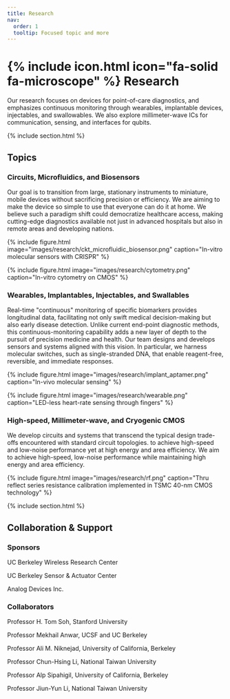 ```yaml
---
title: Research
nav:
  order: 1
  tooltip: Focused topic and more
---
```


# {% include icon.html icon="fa-solid fa-microscope" %} Research

Our research focuses on devices for point-of-care diagnostics, and emphasizes continuous monitoring through wearables, implantable devices, injectables, and swallowables. We also explore millimeter-wave ICs for communication, sensing, and interfaces for qubits.

{% include section.html %}

## Topics

### Circuits, Microfluidics, and Biosensors

Our goal is to transition from large, stationary instruments to miniature, mobile devices without sacrificing precision or efficiency. We are aiming to make the device so simple to use that everyone can do it at home. We believe such a paradigm shift could democratize healthcare access, making cutting-edge diagnostics available not just in advanced hospitals but also in remote areas and developing nations.

{% include figure.html image="images/research/ckt_microfluidic_biosensor.png" caption="In-vitro molecular sensors with CRISPR" %}

{% include figure.html image="images/research/cytometry.png" caption="In-vitro cytometry on CMOS" %}

### Wearables, Implantables, Injectables, and Swallables

Real-time "continuous" monitoring of specific biomarkers provides longitudinal data, facilitating not only swift medical decision-making but also early disease detection. Unlike current end-point diagnostic methods, this continuous-monitoring capability adds a new layer of depth to the pursuit of precision medicine and health. Our team designs and develops sensors and systems aligned with this vision. In particular, we harness molecular switches, such as single-stranded DNA, that enable reagent-free, reversible, and immediate responses.

{% include figure.html image="images/research/implant_aptamer.png" caption="In-vivo molecular sensing" %}

{% include figure.html image="images/research/wearable.png" caption="LED-less heart-rate sensing through fingers" %}

### High-speed, Millimeter-wave, and Cryogenic CMOS

We develop circuits and systems that transcend the typical design trade-offs encountered with standard circuit topologies. to achieve high-speed and low-noise performance yet at high energy and area efficiency. We aim to achieve high-speed, low-noise performance while maintaining high energy and area efficiency.

{% include figure.html image="images/research/rf.png" caption="Thru reflect series resistance calibration implemented in TSMC 40-nm CMOS technology" %}

{% include section.html %}

## Collaboration & Support

### Sponsors

UC Berkeley Wireless Research Center

UC Berkeley Sensor & Actuator Center

Analog Devices Inc.


### Collaborators

Professor H. Tom Soh, Stanford University

Professor Mekhail Anwar, UCSF and UC Berkeley

Professor Ali M. Niknejad, University of California, Berkeley

Professor Chun-Hsing Li, National Taiwan University

Professor Alp Sipahigil, University of California, Berkeley

Professor Jiun-Yun Li, National Taiwan University
